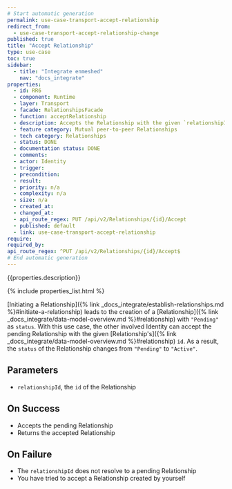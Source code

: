 ```yaml
---
# Start automatic generation
permalink: use-case-transport-accept-relationship
redirect_from:
  - use-case-transport-accept-relationship-change
published: true
title: "Accept Relationship"
type: use-case
toc: true
sidebar:
  - title: "Integrate enmeshed"
    nav: "docs_integrate"
properties:
  - id: RR6
  - component: Runtime
  - layer: Transport
  - facade: RelationshipsFacade
  - function: acceptRelationship
  - description: Accepts the Relationship with the given `relationshipId`.
  - feature category: Mutual peer-to-peer Relationships
  - tech category: Relationships
  - status: DONE
  - documentation status: DONE
  - comments:
  - actor: Identity
  - trigger:
  - precondition:
  - result:
  - priority: n/a
  - complexity: n/a
  - size: n/a
  - created_at:
  - changed_at:
  - api_route_regex: PUT /api/v2/Relationships/{id}/Accept
  - published: default
  - link: use-case-transport-accept-relationship
require:
required_by:
api_route_regex: ^PUT /api/v2/Relationships/{id}/Accept$
# End automatic generation
---
```


{{properties.description}}

{% include properties_list.html %}

[Initiating a Relationship]({% link _docs_integrate/establish-relationships.md %}#initiate-a-relationship) leads to the creation of a [Relationship]({% link _docs_integrate/data-model-overview.md %}#relationship) with `"Pending"` as `status`.
With this use case, the other involved Identity can accept the pending Relationship with the given [Relationship's]({% link _docs_integrate/data-model-overview.md %}#relationship) `id`.
As a result, the `status` of the Relationship changes from `"Pending"` to `"Active"`.

## Parameters

- `relationshipId`, the `id` of the Relationship

## On Success

- Accepts the pending Relationship
- Returns the accepted Relationship

## On Failure

- The `relationshipId` does not resolve to a pending Relationship
- You have tried to accept a Relationship created by yourself
